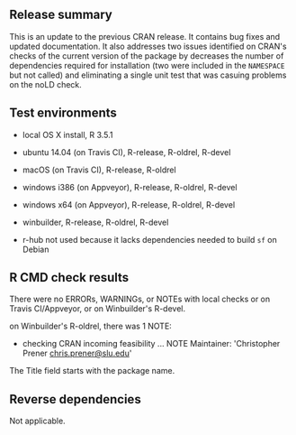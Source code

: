 ## Release summary
This is an update to the previous CRAN release. It contains bug fixes and updated documentation. It also addresses two issues identified on CRAN's checks of the current version of the package by decreases the number of dependencies required for installation (two were included in the `NAMESPACE` but not called) and eliminating a single unit test that was casuing problems on the noLD check.

## Test environments
* local OS X install, R 3.5.1
* ubuntu 14.04 (on Travis CI), R-release, R-oldrel, R-devel
* macOS (on Travis CI), R-release, R-oldrel
* windows i386 (on Appveyor), R-release, R-oldrel, R-devel
* windows x64 (on Appveyor), R-release, R-oldrel, R-devel
* winbuilder, R-release, R-oldrel, R-devel

* r-hub not used because it lacks dependencies needed to build `sf` on Debian

## R CMD check results
There were no ERRORs, WARNINGs, or NOTEs with local checks or on Travis CI/Appveyor, or on Winbuilder's R-devel.

on Winbuilder's R-oldrel, there was 1 NOTE:

* checking CRAN incoming feasibility ... NOTE
Maintainer: 'Christopher Prener <chris.prener@slu.edu>'

The Title field starts with the package name.

## Reverse dependencies
Not applicable.
